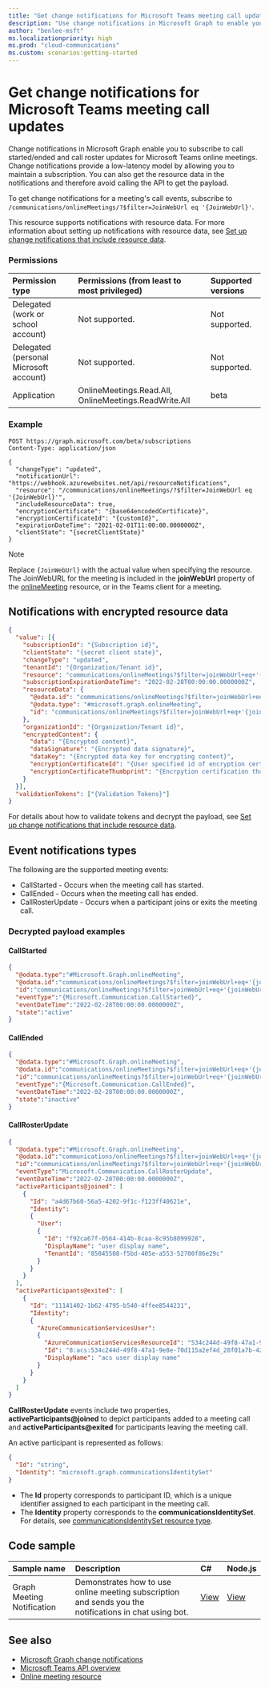 ```yaml
---
title: "Get change notifications for Microsoft Teams meeting call updates"
description: "Use change notifications in Microsoft Graph to enable you to subscribe to call started/ended and call roster updates for Microsoft Teams online meetings."
author: "benlee-msft"
ms.localizationpriority: high
ms.prod: "cloud-communications"
ms.custom: scenarios:getting-started
---
```


# Get change notifications for Microsoft Teams meeting call updates

Change notifications in Microsoft Graph enable you to subscribe to call started/ended and call roster updates for Microsoft Teams online meetings. Change notifications provide a low-latency model by allowing you to maintain a subscription. You can also get the resource data in the notifications and therefore avoid calling the API to get the payload.

To get change notifications for a meeting's call events, subscribe to `/communications/onlineMeetings/?$filter=JoinWebUrl eq '{JoinWebUrl}'`. 

This resource supports notifications with resource data. For more information about setting up notifications with resource data, see [Set up change notifications that include resource data](/graph/webhooks-with-resource-data).

### Permissions

|Permission type      | Permissions (from least to most privileged)              | Supported versions |
|:--------------------|:---------------------------------------------------------|:-------------------|
|Delegated (work or school account) | Not supported. | Not supported. |
|Delegated (personal Microsoft account) | Not supported.    | Not supported. |
|Application | OnlineMeetings.Read.All, OnlineMeetings.ReadWrite.All | beta |

### Example

```http
POST https://graph.microsoft.com/beta/subscriptions
Content-Type: application/json

{
  "changeType": "updated",
  "notificationUrl": "https://webhook.azurewebsites.net/api/resourceNotifications",
  "resource": "/communications/onlineMeetings/?$filter=JoinWebUrl eq '{JoinWebUrl}'",
  "includeResourceData": true,
  "encryptionCertificate": "{base64encodedCertificate}",
  "encryptionCertificateId": "{customId}",
  "expirationDateTime": "2021-02-01T11:00:00.0000000Z",
  "clientState": "{secretClientState}"
}
```

> [!NOTE]
> Replace `{JoinWebUrl}` with the actual value when specifying the resource. The JoinWebURL for the meeting is included in the **joinWebUrl** property of the [onlineMeeting](/graph/api/resources/onlineMeeting) resource, or in the Teams client for a meeting.

## Notifications with encrypted resource data

```json
{
  "value": [{
    "subscriptionId": "{Subscription id}",
    "clientState": "{secret client state}",
    "changeType": "updated",
    "tenantId": "{Organization/Tenant id}",
    "resource": "communications/onlineMeetings?$filter=joinWebUrl+eq+'{joinWebUrl}'",
    "subscriptionExpirationDateTime": "2022-02-28T00:00:00.0000000Z",
    "resourceData": {
      "@odata.id": "communications/onlineMeetings?$filter=joinWebUrl+eq+'{joinWebUrl}'",
      "@odata.type": "#microsoft.graph.onlineMeeting",
      "id": "communications/onlineMeetings?$filter=joinWebUrl+eq+'{joinWebUrl}'"
    },
    "organizationId": "{Organization/Tenant id}",
    "encryptedContent": {
      "data": "{Encrypted content}",
      "dataSignature": "{Encrypted data signature}",
      "dataKey": "{Encrypted data key for encrypting content}",
      "encryptionCertificateId": "{User specified id of encryption certificate}",
      "encryptionCertificateThumbprint": "{Encrpytion certification thumbprint}"
    }
  }],
  "validationTokens": ["{Validation Tokens}"]
}
```

For details about how to validate tokens and decrypt the payload, see [Set up change notifications that include resource data](/graph/webhooks-with-resource-data).

## Event notifications types

The following are the supported meeting events:
- CallStarted - Occurs when the meeting call has started.
- CallEnded - Occurs when the meeting call has ended.
- CallRosterUpdate - Occurs when a participant joins or exits the meeting call.

### Decrypted payload examples

#### CallStarted
```json
{
  "@odata.type":"#Microsoft.Graph.onlineMeeting",
  "@odata.id":"communications/onlineMeetings?$filter=joinWebUrl+eq+'{joinWebUrl}'",
  "id":"communications/onlineMeetings?$filter=joinWebUrl+eq+'{joinWebUrl}'",
  "eventType":"{Microsoft.Communication.CallStarted}",
  "eventDateTime":"2022-02-28T00:00:00.0000000Z",
  "state":"active"
}

```
#### CallEnded
```json
{
  "@odata.type":"#Microsoft.Graph.onlineMeeting",
  "@odata.id":"communications/onlineMeetings?$filter=joinWebUrl+eq+'{joinWebUrl}'",
  "id":"communications/onlineMeetings?$filter=joinWebUrl+eq+'{joinWebUrl}'",
  "eventType":"{Microsoft.Communication.CallEnded}",
  "eventDateTime":"2022-02-28T00:00:00.0000000Z",
  "state":"inactive"
}
```

#### CallRosterUpdate

```json
{
  "@odata.type":"#Microsoft.Graph.onlineMeeting",
  "@odata.id":"communications/onlineMeetings?$filter=joinWebUrl+eq+'{joinWebUrl}'",
  "id":"communications/onlineMeetings?$filter=joinWebUrl+eq+'{joinWebUrl}'",
  "eventType":"Microsoft.Communication.CallRosterUpdate",
  "eventDateTime":"2022-02-28T00:00:00.0000000Z",
  "activeParticipants@joined": [
    {
      "Id": "a4d67b60-56a5-4202-9f1c-f123ff40621e",
      "Identity": 
      {
        "User": 
        {
          "Id": "f92ca67f-0564-414b-8caa-8c95b8099928",
          "DisplayName": "user display name",
          "TenantId": "85045508-f5bd-405e-a553-52700f86e29c"
        }
      }
    }
  ],
  "activeParticipants@exited": [
    {
      "Id": "11141402-1b62-4795-b540-4ffee8544231",
      "Identity": 
      {
        "AzureCommunicationServicesUser": 
        {
          "AzureCommunicationServicesResourceId": "534c244d-49f8-47a1-9e8e-70d115a2ef4d",
          "Id": "8:acs:534c244d-49f8-47a1-9e8e-70d115a2ef4d_28f01a7b-42cd-4e37-ae1a-bd653377f4b7",
          "DisplayName": "acs user display name"
        }
      }
    }
  ]
}
```

**CallRosterUpdate** events include two properties, **activeParticipants@joined** to depict participants added to a meeting call and **activeParticipants@exited** for participants leaving the meeting call. 

An active participant is represented as follows:

```json
{
  "Id": "string",
  "Identity": "microsoft.graph.communicationsIdentitySet"
}
```

- The **Id** property corresponds to participant ID, which is a unique identifier assigned to each participant in the meeting call.
- The **Identity** property corresponds to the **communicationsIdentitySet**. For details, see [communicationsIdentitySet resource type](/graph/api/resources/communicationsidentityset?view=graph-rest-beta&preserve-view=true).

## Code sample

| **Sample name** | **Description** | **C#**  | **Node.js**   |
|:---------------------|:--------------|:---------|:--------|
|Graph Meeting Notification | Demonstrates how to use  online meeting subscription and sends you the notifications in chat using bot. |[View](https://github.com/OfficeDev/Microsoft-Teams-Samples/blob/main/samples/graph-meeting-notification/csharp)|[View](https://github.com/OfficeDev/Microsoft-Teams-Samples/blob/main/samples/graph-meeting-notification/nodejs)|

## See also

- [Microsoft Graph change notifications](/graph/webhooks)
- [Microsoft Teams API overview](/graph/teams-concept-overview)
- [Online meeting resource](/graph/api/resources/onlineMeeting)
